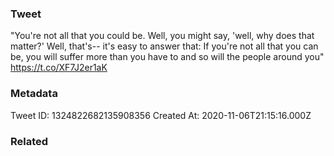 ### Tweet
"You're not all that you could be. Well, you might say, 'well, why does that matter?' Well, that's-- it's easy to answer that: If you're not all that you can be, you will suffer more than you have to and so will the people around you" https://t.co/XF7J2er1aK

### Metadata
Tweet ID: 1324822682135908356
Created At: 2020-11-06T21:15:16.000Z

### Related


